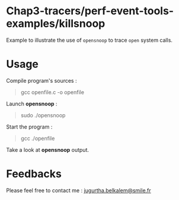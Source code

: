 ﻿# Chap3-tracers/perf-event-tools-examples/killsnoop

Example to illustrate the use of `opensnoop` to trace `open` system calls.

# Usage

Compile program's sources :
> gcc openfile.c -o openfile

Launch **opensnoop** :
> sudo ./opensnoop

Start the program :
> gcc ./openfile
 
Take a look at **opensnoop** output.
# Feedbacks
Please feel free to contact me : <jugurtha.belkalem@smile.fr>
